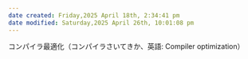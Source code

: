 ```yaml
---
date created: Friday,2025 April 18th, 2:34:41 pm
date modified: Saturday,2025 April 26th, 10:01:08 pm
---
```


コンパイラ最適化（コンパイラさいてきか、英語: Compiler optimization）